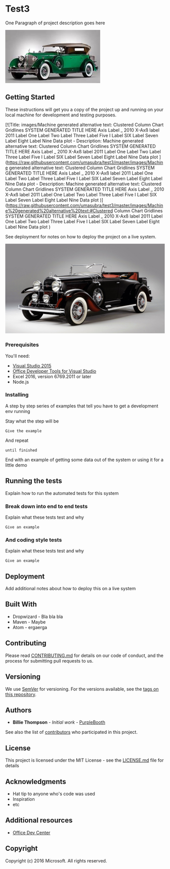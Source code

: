 
# Test3

One Paragraph of project description goes here

[![Title: images/image1471556315801.Jpeg](https://raw.githubusercontent.com/umasubra/test3/master/images/image1471556315801.Jpeg)](https://raw.githubusercontent.com/umasubra/test3/master/images/image1471556315801.Jpeg)

## Getting Started

These instructions will get you a copy of the project up and running on your local machine for development and testing purposes.

[![Title: images/Machine generated alternative text:
Clustered Column Chart 
Gridlines 
SYSTEM GENERATED TITLE HERE 
Axis Label _ 
2010 
X-Axß label 
2011 
Label One 
Label Two 
Label Three 
Label Five 
I Label SIX 
Label Seven 
Label Eight 
Label Nine 
Data plot  - Description: Machine generated alternative text:
Clustered Column Chart 
Gridlines 
SYSTEM GENERATED TITLE HERE 
Axis Label _ 
2010 
X-Axß label 
2011 
Label One 
Label Two 
Label Three 
Label Five 
I Label SIX 
Label Seven 
Label Eight 
Label Nine 
Data plot ](https://raw.githubusercontent.com/umasubra/test3/master/images/Machine generated alternative text:
Clustered Column Chart 
Gridlines 
SYSTEM GENERATED TITLE HERE 
Axis Label _ 
2010 
X-Axß label 
2011 
Label One 
Label Two 
Label Three 
Label Five 
I Label SIX 
Label Seven 
Label Eight 
Label Nine 
Data plot  - Description: Machine generated alternative text:
Clustered Column Chart 
Gridlines 
SYSTEM GENERATED TITLE HERE 
Axis Label _ 
2010 
X-Axß label 
2011 
Label One 
Label Two 
Label Three 
Label Five 
I Label SIX 
Label Seven 
Label Eight 
Label Nine 
Data plot )](https://raw.githubusercontent.com/umasubra/test3/master/images/Machine%20generated%20alternative%20text:#Clustered Column Chart 
Gridlines 
SYSTEM GENERATED TITLE HERE 
Axis Label _ 
2010 
X-Axß label 
2011 
Label One 
Label Two 
Label Three 
Label Five 
I Label SIX 
Label Seven 
Label Eight 
Label Nine 
Data plot )

See deployment for notes on how to deploy the project on a live system.

[![Title: images/image1471557804065.Jpeg](https://raw.githubusercontent.com/umasubra/test3/master/images/image1471557804065.Jpeg)](https://raw.githubusercontent.com/umasubra/test3/master/images/image1471557804065.Jpeg)

### Prerequisites

You'll need:

*   [Visual Studio 2015](https://www.visualstudio.com/downloads/download-visual-studio-vs.aspx)
*   [Office Developer Tools for Visual Studio](https://www.visualstudio.com/en-us/features/office-tools-vs.aspx)
*   Excel 2016, version 6769.2011 or later
*   Node.js

### Installing

A step by step series of examples that tell you have to get a development env running

Stay what the step will be

```
Give the example
```

And repeat

```
until finished
```

End with an example of getting some data out of the system or using it for a little demo

## Running the tests

Explain how to run the automated tests for this system

### Break down into end to end tests

Explain what these tests test and why

```
Give an example
```

### And coding style tests

Explain what these tests test and why

```
Give an example
```

## Deployment

Add additional notes about how to deploy this on a live system

## Built With

*   Dropwizard - Bla bla bla
*   Maven - Maybe
*   Atom - ergaerga

## Contributing

Please read [CONTRIBUTING.md](CONTRIBUTING.md) for details on our code of conduct, and the process for submitting pull requests to us.

## Versioning

We use [SemVer](http://semver.org/) for versioning. For the versions available, see the [tags on this repository](https://github.com/your/project/tags).

## Authors

*   **Billie Thompson** - _Initial work_ - [PurpleBooth](https://github.com/PurpleBooth)

See also the list of [contributors](https://github.com/your/project/contributors) who participated in this project.

## License

This project is licensed under the MIT License - see the [LICENSE.md](LICENSE.md) file for details

## Acknowledgments

*   Hat tip to anyone who's code was used
*   Inspiration
*   etc

## Additional resources

*   [Office Dev Center](http://dev.office.com/)

## Copyright

Copyright (c) 2016 Microsoft. All rights reserved.
